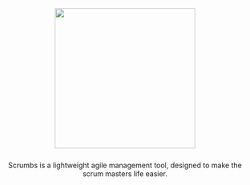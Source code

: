 
<div align="center">
  <a href="https://www.scrumbs.app/">
    <img width="280px"
      src="https://www.scrumbs.app/resources/images/scrumbs%20logo-colored.svg">
  </a>
  
  
  <p style="margin-top: 25px;" >Scrumbs is a lightweight agile management tool, designed to make the scrum masters life easier.</p>
</div>
